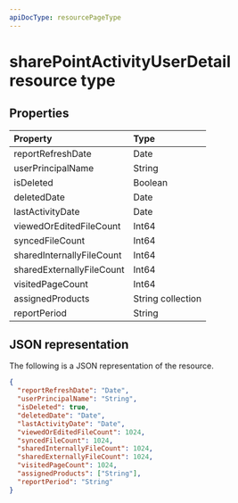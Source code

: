 ```yaml
---
apiDocType: resourcePageType
---
```

# sharePointActivityUserDetail resource type

## Properties

| Property                  | Type              |
| :------------------------ | :---------------- |
| reportRefreshDate         | Date              |
| userPrincipalName         | String            |
| isDeleted                 | Boolean           |
| deletedDate               | Date              |
| lastActivityDate          | Date              |
| viewedOrEditedFileCount   | Int64             |
| syncedFileCount           | Int64             |
| sharedInternallyFileCount | Int64             |
| sharedExternallyFileCount | Int64             |
| visitedPageCount          | Int64             |
| assignedProducts          | String collection |
| reportPeriod              | String            |

## JSON representation

The following is a JSON representation of the resource.

<!-- {
  "blockType": "resource",
  "@odata.type": "microsoft.graph.sharePointActivityUserDetail"
} -->

```json
{
  "reportRefreshDate": "Date", 
  "userPrincipalName": "String", 
  "isDeleted": true, 
  "deletedDate": "Date", 
  "lastActivityDate": "Date", 
  "viewedOrEditedFileCount": 1024, 
  "syncedFileCount": 1024, 
  "sharedInternallyFileCount": 1024, 
  "sharedExternallyFileCount": 1024, 
  "visitedPageCount": 1024, 
  "assignedProducts": ["String"], 
  "reportPeriod": "String"
}
```
